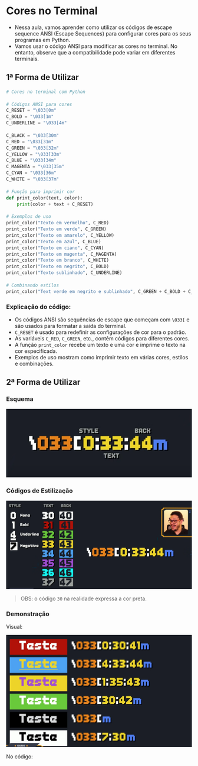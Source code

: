 # Cores no Terminal

- Nessa aula, vamos aprender como utilizar os códigos de escape sequence ANSI (Escape Sequences) para configurar cores para os seus programas em Python.
- Vamos usar o código ANSI para modificar as cores no terminal. No entanto, observe que a compatibilidade pode variar em diferentes terminais.

## 1ª Forma de Utilizar
```py
# Cores no terminal com Python

# Códigos ANSI para cores
C_RESET = "\033[0m"
C_BOLD = "\033[1m"
C_UNDERLINE = "\033[4m"

C_BLACK = "\033[30m"
C_RED = "\033[31m"
C_GREEN = "\033[32m"
C_YELLOW = "\033[33m"
C_BLUE = "\033[34m"
C_MAGENTA = "\033[35m"
C_CYAN = "\033[36m"
C_WHITE = "\033[37m"

# Função para imprimir cor
def print_color(text, color):
    print(color + text + C_RESET)

# Exemplos de uso
print_color("Texto em vermelho", C_RED)
print_color("Texto em verde", C_GREEN)
print_color("Texto em amarelo", C_YELLOW)
print_color("Texto em azul", C_BLUE)
print_color("Texto em ciano", C_CYAN)
print_color("Texto em magenta", C_MAGENTA)
print_color("Texto em branco", C_WHITE)
print_color("Texto em negrito", C_BOLD)
print_color("Texto sublinhado", C_UNDERLINE)

# Combinando estilos
print_color("Text verde em negrito e sublinhado", C_GREEN + C_BOLD + C_UNDERLINE)
```

### Explicação do código:

- Os códigos ANSI são sequências de escape que começam com `\033[` e são usados para formatar a saída do terminal.
- `C_RESET` é usado para redefinir as configurações de cor para o padrão.
- As variáveis `C_RED`, `C_GREEN`, etc., contêm códigos para diferentes cores.
- A função `print_color` recebe um texto e uma cor e imprime o texto na cor especificada.
- Exemplos de uso mostram como imprimir texto em várias cores, estilos e combinações.

## 2ª Forma de Utilizar

### Esquema

![image-01](../../materiais/img-01-aula-011.png)

### Códigos de Estilização

![image-02](../../materiais/img-02-aula-011.png)

> OBS: o código `30` na realidade expressa a cor preta.  

### Demonstração

Visual:

![image-03](../../materiais/img-03-aula-011.png)

No código:

```py

```